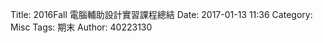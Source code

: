 Title: 2016Fall 電腦輔助設計實習課程總結
Date: 2017-01-13 11:36
Category: Misc
Tags: 期末
Author: 40223130



<!-- PELICAN_END_SUMMARY -->